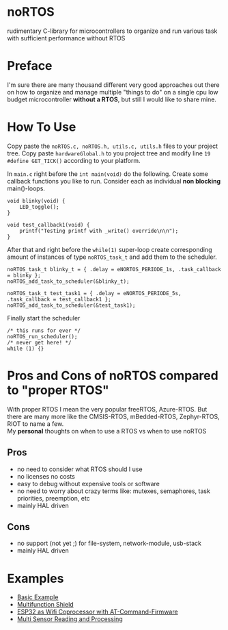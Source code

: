 # noRTOS
rudimentary C-library for microcontrollers to organize and run various task with sufficient performance without RTOS

# Preface
I'm sure there are many thousand different very good approaches out there on how to organize and manage multiple "things to do" on a single cpu low budget microcontroller **without a RTOS**, but still I would like to share mine.

# How To Use
Copy paste the ```noRTOS.c, noRTOS.h, utils.c, utils.h``` files to your project tree.
Copy paste ```hardwareGlobal.h``` to you project tree and modify line ```19 #define GET_TICK()``` according to your platform.

In ```main.c``` right before the ```int main(void)```  do the following.
Create some callback functions you like to run.
Consider each as individual **non blocking** main()-loops.   

```
void blinky(void) {
    LED_toggle();
}

void test_callback1(void) {
    printf("Testing printf with _write() override\n\n");
}

```
After that and right before the ```while(1)``` super-loop create corresponding amount of instances of type ```noRTOS_task_t``` and add them to the scheduler.   

```
noRTOS_task_t blinky_t = { .delay = eNORTOS_PERIODE_1s, .task_callback = blinky };
noRTOS_add_task_to_scheduler(&blinky_t);

noRTOS_task_t test_task1 = { .delay = eNORTOS_PERIODE_5s, .task_callback = test_callback1 };
noRTOS_add_task_to_scheduler(&test_task1);

```
Finally start the scheduler   

```
/* this runs for ever */
noRTOS_run_scheduler();
/* never get here! */
while (1) {}

```
# Pros and Cons of noRTOS compared to "proper RTOS"
With proper RTOS I mean the very popular freeRTOS, Azure-RTOS. But there are many more like the CMSIS-RTOS, mBedded-RTOS, Zephyr-RTOS, RIOT to name a few.  
My **personal** thoughts on when to use a RTOS vs when to use noRTOS  

## Pros
- no need to consider what RTOS should I use
- no licenses no costs
- easy to debug without expensive tools or software
- no need to worry about crazy terms like: mutexes, semaphores, task priorities, preemption, etc
- mainly HAL driven

## Cons
- no support (not yet ;) for file-system, network-module, usb-stack
- mainly HAL driven

# Examples
- [Basic Example](Projects/Basic-Nucleo/README.md)
- [Multifunction Shield](Projects/Multi-Function-Shield/README.md)
- [ESP32 as Wifi Coprocessor with AT-Command-Firmware](Projects/AT-Commands/README.md)
- [Multi Sensor Reading and Processing](Projects/Multi-Sensors/README.md)
